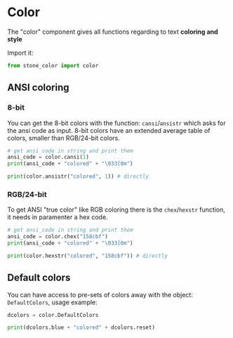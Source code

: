 # Color

The "color" component gives all functions regarding to text **coloring and style**

Import it:
```python
from stone_color import color
```

## ANSI coloring

### 8-bit

You can get the 8-bit colors with the function: `cansi`/`ansistr` which asks for the ansi code as input. 
8-bit colors have an extended average table of colors, smaller than RGB/24-bit colors.

```python
# get ansi_code in string and print them
ansi_code = color.cansi(1)
print(ansi_code + "colored" + "\033[0m")

print(color.ansistr("colored", 1)) # directly
```

### RGB/24-bit

To get ANSI "true color" like RGB coloring there is the `chex`/`hexstr` function, it needs in paramenter a hex code.

```python
# get ansi_code in string and print them
ansi_code = color.chex("158cbf")
print(ansi_code + "colored" + "\033[0m")

print(color.hexstr("colored", "158cbf")) # directly
```

## Default colors

You can have access to pre-sets of colors away with the object: `DefaultColors`, usage example:

```python
dcolors = color.DefaultColors

print(dcolors.blue + "colored" + dcolors.reset)
```